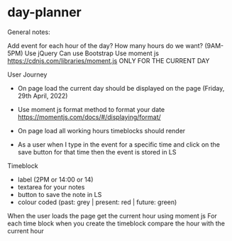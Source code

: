 # day-planner

General notes:

Add event for each hour of the day?
How many hours do we want? (9AM-5PM)
Use jQuery
Can use Bootstrap
Use moment js https://cdnjs.com/libraries/moment.js
ONLY FOR THE CURRENT DAY

<script src="https://cdnjs.cloudflare.com/ajax/libs/moment.js/2.29.3/moment.min.js" integrity="sha512-x/vqovXY/Q4b+rNjgiheBsA/vbWA3IVvsS8lkQSX1gQ4ggSJx38oI2vREZXpTzhAv6tNUaX81E7QBBzkpDQayA==" crossorigin="anonymous" referrerpolicy="no-referrer"></script>

User Journey

- On page load the current day should be displayed on the page (Friday, 29th April, 2022)
- Use moment js format method to format your date
  https://momentjs.com/docs/#/displaying/format/

- On page load all working hours timeblocks should render

- As a user when I type in the event for a specific time and click on the save button for that time then the event is stored in LS

Timeblock

- label (2PM or 14:00 or 14)
- textarea for your notes
- button to save the note in LS
- colour coded (past: grey | present: red | future: green)

When the user loads the page get the current hour using moment js
For each time block when you create the timeblock compare the hour with the current hour
